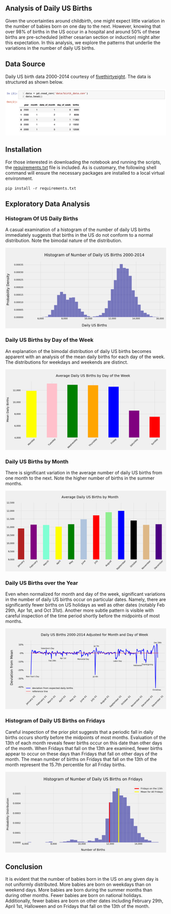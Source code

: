 ## Analysis of Daily US Births

Given the uncertainties around childbirth, one might expect little variation in the number of babies born on one day to the next. However, knowing that over 98% of births in the US occur in a hospital and around 50% of these births are pre-scheduled (either cesarian section or induction) might alter this expectation.  In this analysis, we explore the patterns that underlie the variations in the number of daily US births.  

## Data Source

Daily US birth data 2000-2014 courtesy of [fivethirtyeight](https://github.com/fivethirtyeight/data/blob/master/births/US_births_2000-2014_SSA.csv).  The data is structured as shown below.

![](figures/data_screenshot.png)

## Installation

For those interested in downloading the notebook and running the scripts, the [requirements.txt](requirements.txt) file is included. As is customary, the following shell command will ensure the necessary packages are installed to a local virtual environment.  

```
pip install -r requirements.txt
``` 

## Exploratory Data Analysis


### Histogram Of US Daily Births

A casual examination of a histogram of the number of daily US births immediately suggests that births in the US do not conform to a normal distribution.  Note the bimodal nature of the distribution.

![](figures/figure1.png)

### Daily US Births by Day of the Week

An explanation of the bimodal distribution of daily US births becomes apparent with an analysis of the mean daily births for each day of the week.  The distributions for weekdays and weekends are distinct.

![](figures/figure3.png)

### Daily US Births by Month

There is significant variation in the average number of daily US births from one month to the next.  Note the higher number of births in the summer months.

![](figures/figure4.png)

### Daily US Births over the Year

Even when normalized for month and day of the week, significant variations in the number of daily US births occur on particular dates.  Namely, there are significantly fewer births on US holidays as well as other dates (notably Feb 29th, Apr 1st, and Oct 31st).  Another more subtle pattern is visible with careful inspection of the time period shortly before the midpoints of most months. 

![](figures/figure6.png)

### Histogram of Daily US Births on Fridays

Careful inspection of the prior plot suggests that a periodic fall in daily births occurs shortly before the midpoints of most months.  Evaluation of the 13th of each month reveals fewer births occur on this date than other days of the month.  When Fridays that fall on the 13th are examined, fewer births appear to occur on these days than Fridays that fall on other days of the month.  The mean number of births on Fridays that fall on the 13th of the month represent the 15.7th percentile for all Friday births. 

![](figures/figure7.png)

## Conclusion

It is evident that the number of babies born in the US on any given day is not uniformly distributed.  More babies are born on weekdays than on weekend days.  More babies are born during the summer months than during other months.  Fewer babies are born on national holidays.  Additionally, fewer babies are born on other dates including February 29th, April 1st, Halloween and on Fridays that fall on the 13th of the month.        
